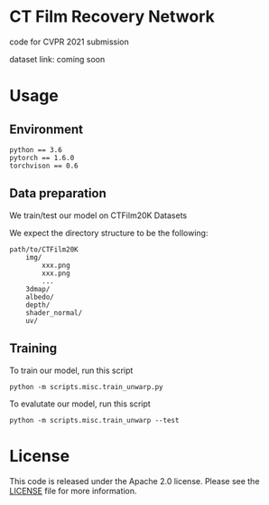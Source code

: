 **CT Film Recovery Network**
=======================
<!-- Description -->
code for CVPR 2021 submission

dataset link: coming soon

# Usage
## Environment
```
python == 3.6 
pytorch == 1.6.0 
torchvison == 0.6
```
## Data preparation
We train/test our model on CTFilm20K Datasets 

We expect the directory structure to be the following:
```
path/to/CTFilm20K
    img/
        xxx.png
        xxx.png
        ...
    3dmap/
    albedo/
    depth/
    shader_normal/
    uv/
```
## Training
To train our model, run this script
```
python -m scripts.misc.train_unwarp.py
```
To evalutate our model, run this script
```
python -m scripts.misc.train_unwarp --test
```

# License
This code is released under the Apache 2.0 license. Please see the [LICENSE](LICENSE) file for more information.


